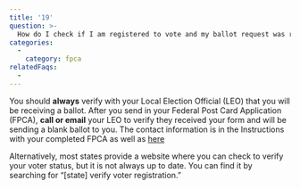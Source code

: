 ```yaml
---
title: '19'
question: >-
  How do I check if I am registered to vote and my ballot request was received so that I'll receive an overseas ballot?
categories:
  - 
    category: fpca
relatedFaqs:
  -
---
```

You should **always** verify with your Local Election Official (LEO) that you will be receiving a ballot. After you send in your Federal Post Card Application (FPCA), **call or email** your LEO to verify they received your form and will be sending a blank ballot to you. The contact information is in the Instructions with your completed FPCA as well as [here](/states)

Alternatively, most states provide a website where you can check to verify your voter status, but it is not always up to date. You can find it by searching for “[state] verify voter registration.”